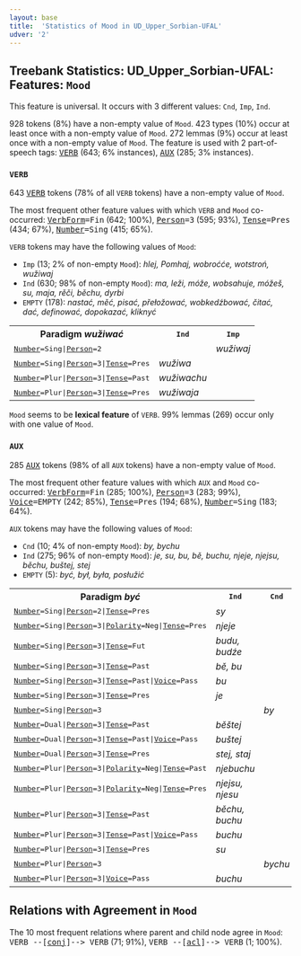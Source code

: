 ```yaml
---
layout: base
title:  'Statistics of Mood in UD_Upper_Sorbian-UFAL'
udver: '2'
---
```


## Treebank Statistics: UD_Upper_Sorbian-UFAL: Features: `Mood`

This feature is universal.
It occurs with 3 different values: `Cnd`, `Imp`, `Ind`.

928 tokens (8%) have a non-empty value of `Mood`.
423 types (10%) occur at least once with a non-empty value of `Mood`.
272 lemmas (9%) occur at least once with a non-empty value of `Mood`.
The feature is used with 2 part-of-speech tags: <tt><a href="hsb_ufal-pos-VERB.html">VERB</a></tt> (643; 6% instances), <tt><a href="hsb_ufal-pos-AUX.html">AUX</a></tt> (285; 3% instances).

### `VERB`

643 <tt><a href="hsb_ufal-pos-VERB.html">VERB</a></tt> tokens (78% of all `VERB` tokens) have a non-empty value of `Mood`.

The most frequent other feature values with which `VERB` and `Mood` co-occurred: <tt><a href="hsb_ufal-feat-VerbForm.html">VerbForm</a></tt><tt>=Fin</tt> (642; 100%), <tt><a href="hsb_ufal-feat-Person.html">Person</a></tt><tt>=3</tt> (595; 93%), <tt><a href="hsb_ufal-feat-Tense.html">Tense</a></tt><tt>=Pres</tt> (434; 67%), <tt><a href="hsb_ufal-feat-Number.html">Number</a></tt><tt>=Sing</tt> (415; 65%).

`VERB` tokens may have the following values of `Mood`:

* `Imp` (13; 2% of non-empty `Mood`): <em>hlej, Pomhaj, wobroćće, wotstroń, wužiwaj</em>
* `Ind` (630; 98% of non-empty `Mood`): <em>ma, leži, móže, wobsahuje, móžeš, su, maja, rěči, běchu, dyrbi</em>
* `EMPTY` (178): <em>nastać, měć, pisać, přełožować, wobkedźbować, čitać, dać, definować, dopokazać, kliknyć</em>

<table>
  <tr><th>Paradigm <i>wužiwać</i></th><th><tt>Ind</tt></th><th><tt>Imp</tt></th></tr>
  <tr><td><tt><tt><a href="hsb_ufal-feat-Number.html">Number</a></tt><tt>=Sing</tt>|<tt><a href="hsb_ufal-feat-Person.html">Person</a></tt><tt>=2</tt></tt></td><td></td><td><em>wužiwaj</em></td></tr>
  <tr><td><tt><tt><a href="hsb_ufal-feat-Number.html">Number</a></tt><tt>=Sing</tt>|<tt><a href="hsb_ufal-feat-Person.html">Person</a></tt><tt>=3</tt>|<tt><a href="hsb_ufal-feat-Tense.html">Tense</a></tt><tt>=Pres</tt></tt></td><td><em>wužiwa</em></td><td></td></tr>
  <tr><td><tt><tt><a href="hsb_ufal-feat-Number.html">Number</a></tt><tt>=Plur</tt>|<tt><a href="hsb_ufal-feat-Person.html">Person</a></tt><tt>=3</tt>|<tt><a href="hsb_ufal-feat-Tense.html">Tense</a></tt><tt>=Past</tt></tt></td><td><em>wužiwachu</em></td><td></td></tr>
  <tr><td><tt><tt><a href="hsb_ufal-feat-Number.html">Number</a></tt><tt>=Plur</tt>|<tt><a href="hsb_ufal-feat-Person.html">Person</a></tt><tt>=3</tt>|<tt><a href="hsb_ufal-feat-Tense.html">Tense</a></tt><tt>=Pres</tt></tt></td><td><em>wužiwaja</em></td><td></td></tr>
</table>

`Mood` seems to be **lexical feature** of `VERB`. 99% lemmas (269) occur only with one value of `Mood`.

### `AUX`

285 <tt><a href="hsb_ufal-pos-AUX.html">AUX</a></tt> tokens (98% of all `AUX` tokens) have a non-empty value of `Mood`.

The most frequent other feature values with which `AUX` and `Mood` co-occurred: <tt><a href="hsb_ufal-feat-VerbForm.html">VerbForm</a></tt><tt>=Fin</tt> (285; 100%), <tt><a href="hsb_ufal-feat-Person.html">Person</a></tt><tt>=3</tt> (283; 99%), <tt><a href="hsb_ufal-feat-Voice.html">Voice</a></tt><tt>=EMPTY</tt> (242; 85%), <tt><a href="hsb_ufal-feat-Tense.html">Tense</a></tt><tt>=Pres</tt> (194; 68%), <tt><a href="hsb_ufal-feat-Number.html">Number</a></tt><tt>=Sing</tt> (183; 64%).

`AUX` tokens may have the following values of `Mood`:

* `Cnd` (10; 4% of non-empty `Mood`): <em>by, bychu</em>
* `Ind` (275; 96% of non-empty `Mood`): <em>je, su, bu, bě, buchu, njeje, njejsu, běchu, buštej, stej</em>
* `EMPTY` (5): <em>być, był, była, posłužić</em>

<table>
  <tr><th>Paradigm <i>być</i></th><th><tt>Ind</tt></th><th><tt>Cnd</tt></th></tr>
  <tr><td><tt><tt><a href="hsb_ufal-feat-Number.html">Number</a></tt><tt>=Sing</tt>|<tt><a href="hsb_ufal-feat-Person.html">Person</a></tt><tt>=2</tt>|<tt><a href="hsb_ufal-feat-Tense.html">Tense</a></tt><tt>=Pres</tt></tt></td><td><em>sy</em></td><td></td></tr>
  <tr><td><tt><tt><a href="hsb_ufal-feat-Number.html">Number</a></tt><tt>=Sing</tt>|<tt><a href="hsb_ufal-feat-Person.html">Person</a></tt><tt>=3</tt>|<tt><a href="hsb_ufal-feat-Polarity.html">Polarity</a></tt><tt>=Neg</tt>|<tt><a href="hsb_ufal-feat-Tense.html">Tense</a></tt><tt>=Pres</tt></tt></td><td><em>njeje</em></td><td></td></tr>
  <tr><td><tt><tt><a href="hsb_ufal-feat-Number.html">Number</a></tt><tt>=Sing</tt>|<tt><a href="hsb_ufal-feat-Person.html">Person</a></tt><tt>=3</tt>|<tt><a href="hsb_ufal-feat-Tense.html">Tense</a></tt><tt>=Fut</tt></tt></td><td><em>budu, budźe</em></td><td></td></tr>
  <tr><td><tt><tt><a href="hsb_ufal-feat-Number.html">Number</a></tt><tt>=Sing</tt>|<tt><a href="hsb_ufal-feat-Person.html">Person</a></tt><tt>=3</tt>|<tt><a href="hsb_ufal-feat-Tense.html">Tense</a></tt><tt>=Past</tt></tt></td><td><em>bě, bu</em></td><td></td></tr>
  <tr><td><tt><tt><a href="hsb_ufal-feat-Number.html">Number</a></tt><tt>=Sing</tt>|<tt><a href="hsb_ufal-feat-Person.html">Person</a></tt><tt>=3</tt>|<tt><a href="hsb_ufal-feat-Tense.html">Tense</a></tt><tt>=Past</tt>|<tt><a href="hsb_ufal-feat-Voice.html">Voice</a></tt><tt>=Pass</tt></tt></td><td><em>bu</em></td><td></td></tr>
  <tr><td><tt><tt><a href="hsb_ufal-feat-Number.html">Number</a></tt><tt>=Sing</tt>|<tt><a href="hsb_ufal-feat-Person.html">Person</a></tt><tt>=3</tt>|<tt><a href="hsb_ufal-feat-Tense.html">Tense</a></tt><tt>=Pres</tt></tt></td><td><em>je</em></td><td></td></tr>
  <tr><td><tt><tt><a href="hsb_ufal-feat-Number.html">Number</a></tt><tt>=Sing</tt>|<tt><a href="hsb_ufal-feat-Person.html">Person</a></tt><tt>=3</tt></tt></td><td></td><td><em>by</em></td></tr>
  <tr><td><tt><tt><a href="hsb_ufal-feat-Number.html">Number</a></tt><tt>=Dual</tt>|<tt><a href="hsb_ufal-feat-Person.html">Person</a></tt><tt>=3</tt>|<tt><a href="hsb_ufal-feat-Tense.html">Tense</a></tt><tt>=Past</tt></tt></td><td><em>běštej</em></td><td></td></tr>
  <tr><td><tt><tt><a href="hsb_ufal-feat-Number.html">Number</a></tt><tt>=Dual</tt>|<tt><a href="hsb_ufal-feat-Person.html">Person</a></tt><tt>=3</tt>|<tt><a href="hsb_ufal-feat-Tense.html">Tense</a></tt><tt>=Past</tt>|<tt><a href="hsb_ufal-feat-Voice.html">Voice</a></tt><tt>=Pass</tt></tt></td><td><em>buštej</em></td><td></td></tr>
  <tr><td><tt><tt><a href="hsb_ufal-feat-Number.html">Number</a></tt><tt>=Dual</tt>|<tt><a href="hsb_ufal-feat-Person.html">Person</a></tt><tt>=3</tt>|<tt><a href="hsb_ufal-feat-Tense.html">Tense</a></tt><tt>=Pres</tt></tt></td><td><em>stej, staj</em></td><td></td></tr>
  <tr><td><tt><tt><a href="hsb_ufal-feat-Number.html">Number</a></tt><tt>=Plur</tt>|<tt><a href="hsb_ufal-feat-Person.html">Person</a></tt><tt>=3</tt>|<tt><a href="hsb_ufal-feat-Polarity.html">Polarity</a></tt><tt>=Neg</tt>|<tt><a href="hsb_ufal-feat-Tense.html">Tense</a></tt><tt>=Past</tt></tt></td><td><em>njebuchu</em></td><td></td></tr>
  <tr><td><tt><tt><a href="hsb_ufal-feat-Number.html">Number</a></tt><tt>=Plur</tt>|<tt><a href="hsb_ufal-feat-Person.html">Person</a></tt><tt>=3</tt>|<tt><a href="hsb_ufal-feat-Polarity.html">Polarity</a></tt><tt>=Neg</tt>|<tt><a href="hsb_ufal-feat-Tense.html">Tense</a></tt><tt>=Pres</tt></tt></td><td><em>njejsu, njesu</em></td><td></td></tr>
  <tr><td><tt><tt><a href="hsb_ufal-feat-Number.html">Number</a></tt><tt>=Plur</tt>|<tt><a href="hsb_ufal-feat-Person.html">Person</a></tt><tt>=3</tt>|<tt><a href="hsb_ufal-feat-Tense.html">Tense</a></tt><tt>=Past</tt></tt></td><td><em>běchu, buchu</em></td><td></td></tr>
  <tr><td><tt><tt><a href="hsb_ufal-feat-Number.html">Number</a></tt><tt>=Plur</tt>|<tt><a href="hsb_ufal-feat-Person.html">Person</a></tt><tt>=3</tt>|<tt><a href="hsb_ufal-feat-Tense.html">Tense</a></tt><tt>=Past</tt>|<tt><a href="hsb_ufal-feat-Voice.html">Voice</a></tt><tt>=Pass</tt></tt></td><td><em>buchu</em></td><td></td></tr>
  <tr><td><tt><tt><a href="hsb_ufal-feat-Number.html">Number</a></tt><tt>=Plur</tt>|<tt><a href="hsb_ufal-feat-Person.html">Person</a></tt><tt>=3</tt>|<tt><a href="hsb_ufal-feat-Tense.html">Tense</a></tt><tt>=Pres</tt></tt></td><td><em>su</em></td><td></td></tr>
  <tr><td><tt><tt><a href="hsb_ufal-feat-Number.html">Number</a></tt><tt>=Plur</tt>|<tt><a href="hsb_ufal-feat-Person.html">Person</a></tt><tt>=3</tt></tt></td><td></td><td><em>bychu</em></td></tr>
  <tr><td><tt><tt><a href="hsb_ufal-feat-Number.html">Number</a></tt><tt>=Plur</tt>|<tt><a href="hsb_ufal-feat-Person.html">Person</a></tt><tt>=3</tt>|<tt><a href="hsb_ufal-feat-Voice.html">Voice</a></tt><tt>=Pass</tt></tt></td><td><em>buchu</em></td><td></td></tr>
</table>

## Relations with Agreement in `Mood`

The 10 most frequent relations where parent and child node agree in `Mood`:
<tt>VERB --[<tt><a href="hsb_ufal-dep-conj.html">conj</a></tt>]--> VERB</tt> (71; 91%),
<tt>VERB --[<tt><a href="hsb_ufal-dep-acl.html">acl</a></tt>]--> VERB</tt> (1; 100%).

